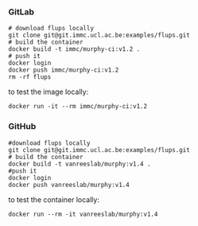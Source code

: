 ### GitLab
```
# download flups locally
git clone git@git.immc.ucl.ac.be:examples/flups.git 
# build the container
docker build -t immc/murphy-ci:v1.2 .
# push it
docker login
docker push immc/murphy-ci:v1.2
rm -rf flups
```
to test the image locally:
```
docker run -it --rm immc/murphy-ci:v1.2
```


### GitHub
```
#download flups locally
git clone git@git.immc.ucl.ac.be:examples/flups.git
# build the container
docker build -t vanreeslab/murphy:v1.4 .
#push it
docker login
docker push vanreeslab/murphy:v1.4
```
to test the container locally:
```
docker run --rm -it vanreeslab/murphy:v1.4
```
